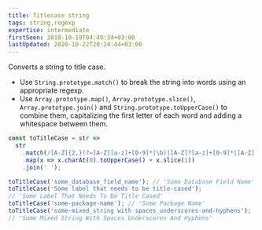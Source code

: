 ```yaml
---
title: Titlecase string
tags: string,regexp
expertise: intermediate
firstSeen: 2018-10-19T04:49:34+03:00
lastUpdated: 2020-10-22T20:24:44+03:00
---
```


Converts a string to title case.

- Use `String.prototype.match()` to break the string into words using an appropriate regexp.
- Use `Array.prototype.map()`, `Array.prototype.slice()`, `Array.prototype.join()` and `String.prototype.toUpperCase()` to combine them, capitalizing the first letter of each word and adding a whitespace between them.

```js
const toTitleCase = str =>
  str
    .match(/[A-Z]{2,}(?=[A-Z][a-z]+[0-9]*|\b)|[A-Z]?[a-z]+[0-9]*|[A-Z]|[0-9]+/g)
    .map(x => x.charAt(0).toUpperCase() + x.slice(1))
    .join(' ');
```

```js
toTitleCase('some_database_field_name'); // 'Some Database Field Name'
toTitleCase('Some label that needs to be title-cased');
// 'Some Label That Needs To Be Title Cased'
toTitleCase('some-package-name'); // 'Some Package Name'
toTitleCase('some-mixed_string with spaces_underscores-and-hyphens');
// 'Some Mixed String With Spaces Underscores And Hyphens'
```
